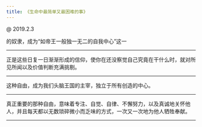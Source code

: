```yaml
---
title: 《生命中最简单又最困难的事》
---
```



@ 2019.2.3

的奴隶，成为“如帝王一般独一无二的自我中心”这一

--------------------------------------------------------------------------------
正是这些日复一日渐渐形成的信仰，使你在还没察觉自己究竟在干什么时，就对所见所闻以及价值判断充满挑剔。

--------------------------------------------------------------------------------
这种自由，成为我们头脑王国的主宰，独立于所有创造的中心。

--------------------------------------------------------------------------------
真正重要的那种自由，意味着专注、自觉、自律、不懈努力，以及真诚地关怀他人，并且每天都以无数琐碎微小而乏味的方式，一次又一次地为他人牺牲奉献。

--------------------------------------------------------------------------------
